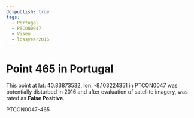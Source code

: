 ```yaml
---
dg-publish: true
tags:
  - Portugal
  - PTCON0047
  - Viseu
  - lossyear2016
---
```


# Point 465 in Portugal

This point at lat: 40.83873532, lon: -8.103224351 in PTCON0047 was potentially disturbed in 2016 and after evaluation of satellite imagery, was rated as **False Positive**.



PTCON0047-465